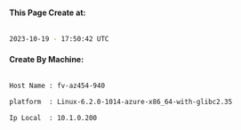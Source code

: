 
   
#### This Page Create at:

```bash

2023-10-19 - 17:50:42 UTC

```

#### Create By Machine:

```bash

Host Name : fv-az454-940

platform  : Linux-6.2.0-1014-azure-x86_64-with-glibc2.35

Ip Local  : 10.1.0.200

```

